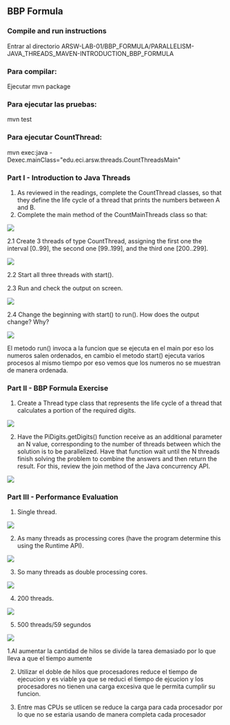 ## BBP Formula

### Compile and run instructions

Entrar al directorio ARSW-LAB-01/BBP_FORMULA/PARALLELISM-JAVA_THREADS_MAVEN-INTRODUCTION_BBP_FORMULA

### Para compilar:
Ejecutar mvn package

### Para ejecutar las pruebas: 
mvn test

### Para ejecutar CountThread: 
mvn exec:java -Dexec.mainClass="edu.eci.arsw.threads.CountThreadsMain"

### Part I - Introduction to Java Threads
1. As reviewed in the readings, complete the CountThread classes, so that they define the life cycle of a thread that prints the numbers between A and B. 
2. Complete the main method of the CountMainThreads class so that: 

![](img/Capture1.PNG)

2.1 Create 3 threads of type CountThread, assigning the first one the interval [0..99], the second one [99..199], and the third one [200..299]. 

![](img/Capture2.PNG)

2.2 Start all three threads with start(). 

2.3 Run and check the output on screen.

![](img/Capture3.PNG)

2.4 Change the beginning with start() to run(). How does the output change? Why?

![](img/Capture4.PNG)

El metodo run() invoca a la funcion que se ejecuta en el main por eso los numeros salen ordenados, en cambio el metodo start() ejecuta varios procesos al mismo tiempo por eso vemos que los numeros no se muestran de manera ordenada.

### Part II - BBP Formula Exercise

1. Create a Thread type class that represents the life cycle of a thread that calculates a portion of the required digits.

![](img/Capture5.PNG)

2. Have the PiDigits.getDigits() function receive as an additional parameter an N value, corresponding to the number of threads between which the solution is to be parallelized. Have that function wait until the N threads finish solving the problem to combine the answers and then return the result. For this, review the join method of the Java concurrency API. 

![](img/Capture6.PNG)



### Part III - Performance Evaluation

1. Single thread. 

![](img/Capture61p.PNG)

2. As many threads as processing cores (have the program determine this using the Runtime API). 

![](img/Capture7.PNG)

3. So many threads as double processing cores. 

![](img/Capture8hilos.PNG)

4. 200 threads.

![](img/Capture200hilos.PNG)

5. 500 threads/59 segundos

![](img/Capture500hilos.PNG)


1.Al aumentar la cantidad de hilos se divide la tarea demasiado por lo que lleva a que el tiempo aumente

2. Utilizar el doble de hilos que procesadores reduce el tiempo de ejecucion y es viable ya que se reduci el tiempo de ejcucion y los procesadores no tienen una carga excesiva que le permita cumplir su funcion.

3. Entre mas CPUs se utlicen se reduce la carga para cada procesador por lo que no se estaria usando de manera completa cada procesador
